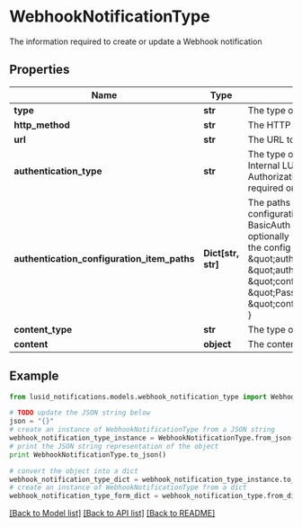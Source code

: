 # WebhookNotificationType

The information required to create or update a Webhook notification

## Properties
Name | Type | Description | Notes
------------ | ------------- | ------------- | -------------
**type** | **str** | The type of delivery mechanism for this notification | 
**http_method** | **str** | The HTTP method such as GET, POST, etc. to use on the request | 
**url** | **str** | The URL to send the request to | 
**authentication_type** | **str** | The type of authentication to use on the request, can be one of the following values:  - Lusid -  Internal LUSID call  - BasicAuth - User specified Username and password  - BearerToken - Authorization header with Bearer scheme and user specified key  - None - No Authorization required on the webhook call | 
**authentication_configuration_item_paths** | **Dict[str, str]** | The paths of the Configuration Store configuration items that contain the authentication configuration. Each  authentication type requires different keys:  - Lusid - None required  - BasicAuth - Requires &#39;Username&#39; and &#39;Password&#39;  - BearerToken - Requires &#39;BearerToken&#39; and optionally &#39;BearerScheme&#39;  - None - None required                e.g. the following would be valid assuming that the config is present in the configuration store at the  specified paths:                    \&quot;authenticationType\&quot;: \&quot;BasicAuth\&quot;,      \&quot;authenticationConfigurationItemPaths\&quot;: {          \&quot;Username\&quot;: \&quot;config://personal/myUserId/WebhookConfigurations/ExampleService/AdminUser\&quot;,          \&quot;Password\&quot;: \&quot;config://personal/myUserId/WebhookConfigurations/ExampleService/AdminPassword\&quot;      } | [optional] 
**content_type** | **str** | The type of the content e.g. Json | 
**content** | **object** | The content of the request | [optional] 

## Example

```python
from lusid_notifications.models.webhook_notification_type import WebhookNotificationType

# TODO update the JSON string below
json = "{}"
# create an instance of WebhookNotificationType from a JSON string
webhook_notification_type_instance = WebhookNotificationType.from_json(json)
# print the JSON string representation of the object
print WebhookNotificationType.to_json()

# convert the object into a dict
webhook_notification_type_dict = webhook_notification_type_instance.to_dict()
# create an instance of WebhookNotificationType from a dict
webhook_notification_type_form_dict = webhook_notification_type.from_dict(webhook_notification_type_dict)
```
[[Back to Model list]](../README.md#documentation-for-models) [[Back to API list]](../README.md#documentation-for-api-endpoints) [[Back to README]](../README.md)


